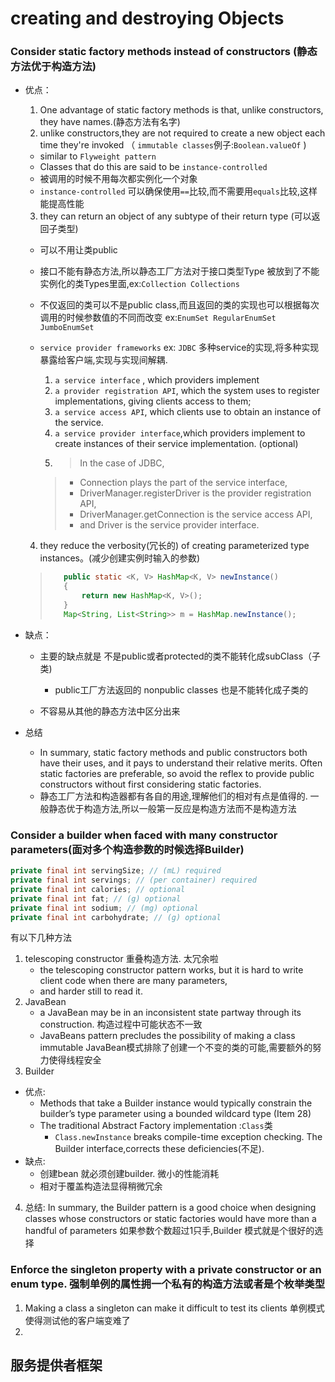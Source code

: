 # creating and destroying Objects

### Consider static factory methods instead of constructors (静态方法优于构造方法)

  - 优点：

    1. One advantage of static factory methods is that, unlike constructors, they have names.(静态方法有名字)
    2. unlike constructors,they are not required to create a new object each time they're invoked （ `immutable classes`例子:`Boolean.valueOf` )

      - similar to `Flyweight pattern`
      - Classes that do this are said to be `instance-controlled`
      - 被调用的时候不用每次都实例化一个对象
      - `instance-controlled` 可以确保使用`==`比较,而不需要用`equals`比较,这样能提高性能

    3. they can return an object of any subtype of their return type (可以返回子类型)

      - 可以不用让类public
      - 接口不能有静态方法,所以静态工厂方法对于接口类型Type 被放到了不能实例化的类Types里面,ex:`Collection Collections`
      - 不仅返回的类可以不是public class,而且返回的类的实现也可以根据每次调用的时候参数值的不同而改变 ex:`EnumSet RegularEnumSet JumboEnumSet`
      - `service provider frameworks` ex: `JDBC` 多种service的实现,将多种实现暴露给客户端,实现与实现间解耦.

        1. `a service interface` , which providers implement
        2. `a provider registration API`, which the system uses to register implementations, giving clients access to them;
        3. `a service access API`, which clients use to obtain an instance of the service.
        4. `a service provider interface`,which providers implement to create instances of their service implementation. (optional)
        5. > In the case of JDBC,

          > - Connection plays the part of the service interface,
          > - DriverManager.registerDriver is the provider registration API,
          > - DriverManager.getConnection is the service access API,
          > - and Driver is the service provider interface.

    4. they reduce the verbosity(冗长的) of creating parameterized type instances。(减少创建实例时输入的参数)

      > ```java
      >    public static <K, V> HashMap<K, V> newInstance()
      >    {
      >        return new HashMap<K, V>();
      >    }  
      >    Map<String, List<String>> m = HashMap.newInstance();
      > ```

  - 缺点：

    - 主要的缺点就是 不是public或者protected的类不能转化成subClass（子类)

      - public工厂方法返回的 nonpublic classes 也是不能转化成子类的

    - 不容易从其他的静态方法中区分出来

  - 总结

    - In summary, static factory methods and public constructors both have their uses, and it pays to understand their relative merits. Often static factories are preferable, so avoid the reflex to provide public constructors without first considering static factories.
    - 静态工厂方法和构造器都有各自的用途,理解他们的相对有点是值得的. 一般静态优于构造方法,所以一般第一反应是构造方法而不是构造方法

### Consider a builder when faced with many constructor parameters(面对多个构造参数的时候选择Builder)
```java
private final int servingSize; // (mL) required
private final int servings; // (per container) required
private final int calories; // optional
private final int fat; // (g) optional
private final int sodium; // (mg) optional
private final int carbohydrate; // (g) optional
```
有以下几种方法
1. telescoping constructor  重叠构造方法.  太冗余啦  
   +  the telescoping constructor pattern works, but it is hard to write
   client code when there are many parameters,
   + and harder still to read it.
2. JavaBean
   + a JavaBean may be in an inconsistent state partway through its construction. 构造过程中可能状态不一致
   + JavaBeans pattern precludes the possibility of making a class immutable JavaBean模式排除了创建一个不变的类的可能,需要额外的努力使得线程安全
3. Builder
  - 优点:
    + Methods that take a Builder instance would typically constrain the builder’s
type parameter using a bounded wildcard type (Item 28)
    + The traditional Abstract Factory implementation :`Class`类
       +  `Class.newInstance` breaks compile-time exception checking. The Builder interface,corrects these deficiencies(不足).
  - 缺点:
    + 创建bean 就必须创建builder. 微小的性能消耗
    + 相对于覆盖构造法显得稍微冗余
4. 总结:
In summary, the Builder pattern is a good choice when designing classes
whose constructors or static factories would have more than a handful of
parameters
如果参数个数超过1只手,Builder 模式就是个很好的选择

### Enforce the singleton property with a private constructor or an enum type. 强制单例的属性拥一个私有的构造方法或者是个枚举类型

1. Making a class a singleton can make it difficult to test its clients 单例模式使得测试他的客户端变难了
2. 

## 服务提供者框架
